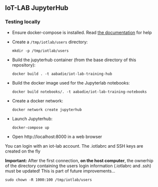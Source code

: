 ## IoT-LAB JupyterHub


### Testing locally

- Ensure docker-compose is installed. Read
  [the documentation](https://docs.docker.com/compose/install/) for help

- Create a `/tmp/iotlab/users` directory:
  ```
  mkdir -p /tmp/iotlab/users
  ```

- Build the jupyterhub container (from the base directory of this repository):
  ```
  docker build . -t aabadie/iot-lab-training-hub
  ```

- Build the docker image used for the Jupyterlab notebooks:
  ```
  docker build notebooks/. -t aabadie/iot-lab-training-notebooks
  ```

- Create a docker network:
  ```
  docker network create jupyterhub
  ```

- Launch Jupyterhub:
  ```
  docker-compose up
  ```

- Open http://localhost:8000 in a web browser

You can login with an iot-lab account. The .iotlabrc and SSH keys are created
on the fly

**Important:** After the first connection, **on the host computer**, the
ownerhip of the directory containing the users login information
(.iotlabrc and .ssh) must be updated! This is part of future improvements...

```
sudo chown -R 1000:100 /tmp/iotlab/users
```
